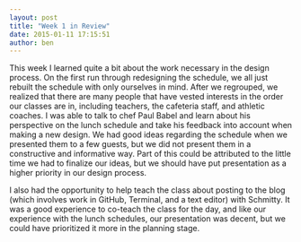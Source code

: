 ```yaml
---
layout: post
title: "Week 1 in Review"
date: 2015-01-11 17:15:51
author: ben
---
```


This week I learned quite a bit about the work necessary in the design process. On the first run through redesigning the schedule, we all just rebuilt the schedule with only ourselves in mind. After we regrouped, we realized that there are many people that have vested interests in the order our classes are in, including teachers, the cafeteria staff, and athletic coaches. I was able to talk to chef Paul Babel and learn about his perspective on the lunch schedule and take his feedback into account when making a new design. We had good ideas regarding the schedule when we presented them to a few guests, but we did not present them in a constructive and informative way. Part of this could be attributed to the little time we had to finalize our ideas, but we should have put presentation as a higher priority in our design process.

I also had the opportunity to help teach the class about posting to the blog (which involves work in GitHub, Terminal, and a text editor) with Schmitty. It was a good experience to co-teach the class for the day, and like our experience with the lunch schedules, our presentation was decent, but we could have prioritized it more in the planning stage.
